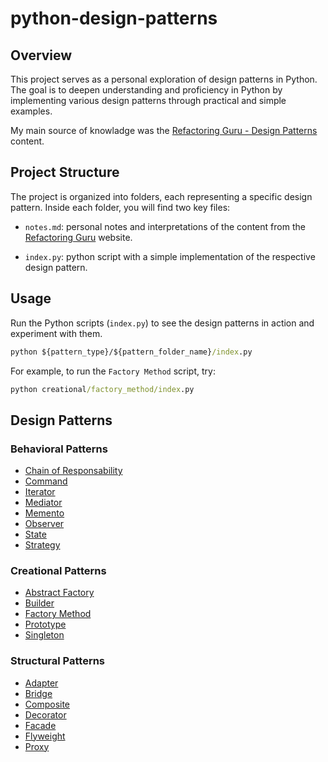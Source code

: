 # python-design-patterns


## Overview

This project serves as a personal exploration of design patterns in Python. The goal is to deepen understanding and proficiency in Python by implementing various design patterns through practical and simple examples.

My main source of knowladge was the [Refactoring Guru - Design Patterns](https://refactoring.guru/design-patterns) content.

## Project Structure

The project is organized into folders, each representing a specific design pattern. Inside each folder, you will find two key files:

- `notes.md`: personal notes and interpretations of the content from the [Refactoring Guru](https://refactoring.guru/design-patterns) website.

- `index.py`: python script with a simple implementation of the respective design pattern.

## Usage

Run the Python scripts (`index.py`) to see the design patterns in action and experiment with them. 

```cmd
python ${pattern_type}/${pattern_folder_name}/index.py
```

For example, to run the `Factory Method` script, try:

```cmd
python creational/factory_method/index.py

```

## Design Patterns

### Behavioral Patterns
- [Chain of Responsability]('./behavioral/chain_of_responsability')
- [Command]('./behavioral/command')
- [Iterator]('./behavioral/iterator')
- [Mediator]('./behavioral/mediator')
- [Memento]('./behavioral/memento')
- [Observer]('./behavioral/observer')
- [State]('./behavioral/state')
- [Strategy]('./behavioral/strategy')

### Creational Patterns

- [Abstract Factory](./creational/abstract_factory/)
- [Builder](./creational/builder/)
- [Factory Method](./creational/factory_method/)
- [Prototype](./creational/prototype/)
- [Singleton](./creational/singleton/)

### Structural Patterns

- [Adapter](./structural/adapter/)
- [Bridge](./structural/bridge/)
- [Composite](./structural/composite/)
- [Decorator](./structural/decorator/)
- [Facade](./structural/facade/)
- [Flyweight](./structural/flyweight/)
- [Proxy](./structural/proxy/)
